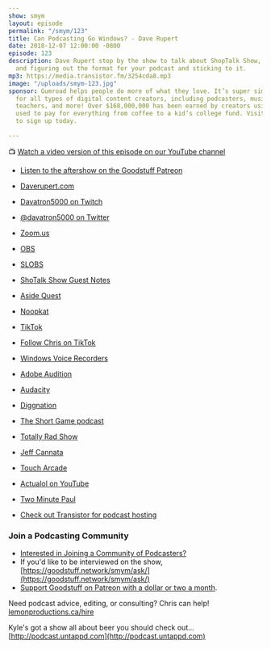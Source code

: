 ```yaml
---
show: smym
layout: episode
permalink: "/smym/123"
title: Can Podcasting Go Windows? - Dave Rupert
date: 2018-12-07 12:00:00 -0800
episode: 123
description: Dave Rupert stop by the show to talk about ShopTalk Show, Aside Quest,
  and figuring out the format for your podcast and sticking to it.
mp3: https://media.transistor.fm/3254cda8.mp3
image: "/uploads/smym-123.jpg"
sponsor: Gumroad helps people do more of what they love. It’s super simple e-commerce
  for all types of digital content creators, including podcasters, musicians, writers,
  teachers, and more! Over $168,000,000 has been earned by creators using the platform,
  used to pay for everything from coffee to a kid’s college fund. Visit [Gumroad.com/ShowMeYourMic](https://Gumroad.com/ShowMeYourMic)
  to sign up today.

---
```

📺 [Watch a video version of this episode on our YouTube channel](https://www.youtube.com/watch?v=D6hwqOfZ-k0)
* [Listen to the aftershow on the Goodstuff Patreon](https://www.patreon.com/posts/smym-123-extra-23193444)

* [Daverupert.com](https://daverupert.com/)
* [Davatron5000 on Twitch](https://www.twitch.tv/davatron5000)
* [@davatron5000 on Twitter](https://twitter.com/davatron5000)
* [Zoom.us](https://zoom.us/)
* [OBS](https://obsproject.com/)
* [SLOBS](https://streamlabs.com/)
* [ShoTalk Show Guest Notes](https://shoptalkshow.com/guest-notes/)
* [Aside Quest](https://asidequest.simplecast.fm/)
* [Noopkat](https://www.twitch.tv/noopkat)
* [TikTok](https://www.tiktok.com/)
* [Follow Chris on TikTok](http://vm.tiktok.com/J57aaL/)
* [Windows Voice Recorders](https://www.microsoft.com/en-ca/p/windows-voice-recorder/9wzdncrfhwkn?activetab=pivot:overviewtab)
* [Adobe Audition](https://www.adobe.com/products/audition.html)
* [Audacity](https://www.audacityteam.org/)
* [Diggnation](https://en.wikipedia.org/wiki/Diggnation)
* [The Short Game podcast](https://www.theshortgame.net/)
* [Totally Rad Show](https://www.youtube.com/user/totallyradshow)
* [Jeff Cannata](https://twitter.com/jeffcannata)
* [Touch Arcade](https://toucharcade.com/)
* [Actualol on YouTube](https://www.youtube.com/actualol)
* [Two Minute Paul](https://twominutepaul.simplecast.fm/)
* [Check out Transistor for podcast hosting](https://transistor.fm/?via=chris)

### Join a Podcasting Community

* [Interested in Joining a Community of Podcasters?](https://mailchi.mp/ad73a5bdfab5/podcasting)
* If you'd like to be interviewed on the show, [https://goodstuff.network/smym/ask/](https://goodstuff.network/smym/ask/)
* [Support Goodstuff on Patreon with a dollar or two a month](https://www.patreon.com/goodstuff).

Need podcast advice, editing, or consulting? Chris can help! [lemonproductions.ca/hire](https://lemonproductions.ca/hire)

Kyle's got a show all about beer you should check out... [http://podcast.untappd.com](http://podcast.untappd.com)